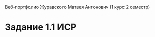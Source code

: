 <!--Автор:Журавский Матвей Антонович-->
Веб-портфолио Журавского Матвея Антонович (1 курс 2 семестр)

<h1>Задание 1.1 ИСР</h1>
